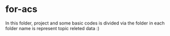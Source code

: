 # for-acs
In this folder, project and some basic codes is divided via the folder in each folder name is represent topic releted data :)
